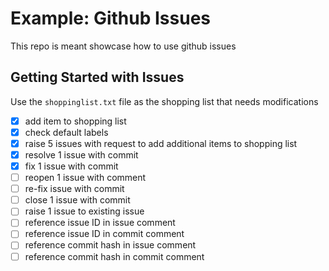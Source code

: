 # Example: Github Issues
This repo is meant showcase how to use github issues

## Getting Started with Issues
Use the `shoppinglist.txt` file as the shopping list that needs modifications

- [x] add item to shopping list
- [x] check default labels
- [x] raise 5 issues with request to add additional items to shopping list
- [x] resolve 1 issue with commit
- [x] fix 1 issue with commit
- [ ] reopen 1 issue with comment
- [ ] re-fix issue with commit
- [ ] close 1 issue with commit
- [ ] raise 1 issue to existing issue
- [ ] reference issue ID in issue comment
- [ ] reference issue ID in commit comment
- [ ] reference commit hash in issue comment
- [ ] reference commit hash in commit comment